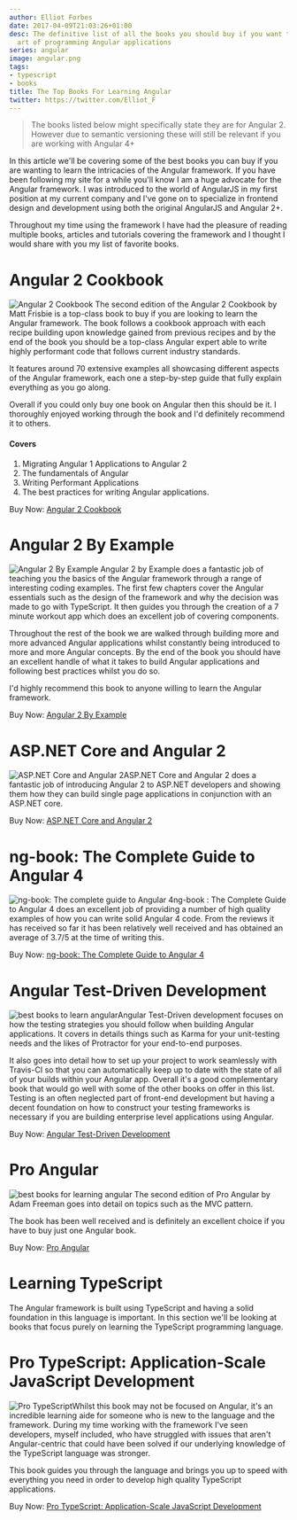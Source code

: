 ```yaml
---
author: Elliot Forbes
date: 2017-04-09T21:03:26+01:00
desc: The definitive list of all the books you should buy if you want to master the
  art of programming Angular applications
series: angular
image: angular.png
tags:
- typescript
- books
title: The Top Books For Learning Angular
twitter: https://twitter.com/Elliot_F
---
```


> The books listed below might specifically state they are for Angular 2. However due to semantic versioning these will still be relevant if you are working with Angular 4+

In this article we'll be covering some of the best books you can buy if you are wanting to learn the intricacies of the Angular framework. If you have been following my site for a while you'll know I am a huge advocate for the Angular framework. I was introduced to the world of AngularJS in my first position at my current company and I've gone on to specialize in frontend design and development using both the original AngularJS and Angular 2+. 

Throughout my time using the framework I have had the pleasure of reading multiple books, articles and tutorials covering the framework and I thought I would share with you my list of favorite books.

# Angular 2 Cookbook

<p><img alt="Angular 2 Cookbook" src="https://s3-eu-west-1.amazonaws.com/images.tutorialedge.net/books/angular-2-cookbook.jpeg" class="book-img" /> The second edition of the Angular 2 Cookbook by Matt Frisbie is a top-class book to buy if you are looking to learn the Angular framework. The book follows a cookbook approach with each recipe building upon knowledge gained from previous recipes and by the end of the book you should be a top-class Angular expert able to write highly performant code that follows current industry standards. </p>

It features around 70 extensive examples all showcasing different aspects of the Angular framework, each one a step-by-step guide that fully explain everything as you go along.

Overall if you could only buy one book on Angular then this should be it. I thoroughly enjoyed working through the book and I'd definitely recommend it to others.

<h4>Covers</h4>

1. Migrating Angular 1 Applications to Angular 2
2. The fundamentals of Angular
3. Writing Performant Applications
4. The best practices for writing Angular applications.  


<div class="amazon-link">Buy Now: <a href="http://amzn.to/2rbwn1g">Angular 2 Cookbook</a></div>

# Angular 2 By Example

<p><img alt="Angular 2 By Example" src="https://s3-eu-west-1.amazonaws.com/images.tutorialedge.net/books/angular-2-by-example.jpeg" class="book-img" /> Angular 2 by Example does a fantastic job of teaching you the basics of the Angular framework through a range of interesting coding examples. The first few chapters cover the Angular essentials such as the design of the framework and why the decision was made to go with TypeScript. It then guides you through the creation of a 7 minute workout app which does an excellent job of covering components. </p>

Throughout the rest of the book we are walked through building more and more advanced Angular applications whilst constantly being introduced to more and more Angular concepts. By the end of the book you should have an excellent handle of what it takes to build Angular applications and following best practices whilst you do so.

I'd highly recommend this book to anyone willing to learn the Angular framework. 

<div class="amazon-link">Buy Now: <a href="http://amzn.to/2sg9SLR">Angular 2 By Example</a></div>

# ASP.NET Core and Angular 2

<p><img src="https://s3-eu-west-1.amazonaws.com/images.tutorialedge.net/books/asp-net-with-angular.jpg" alt="ASP.NET Core and Angular 2" class="book-img"/>ASP.NET Core and Angular 2 does a fantastic job of introducing Angular 2 to ASP.NET developers and showing them how they can build single page applications in conjunction with an ASP.NET core. </p>

<div class="amazon-link">Buy Now: <a href="http://amzn.to/2rnYiKo">ASP.NET Core and Angular 2</a></div>


# ng-book: The Complete Guide to Angular 4

<p><img src="https://s3-eu-west-1.amazonaws.com/images.tutorialedge.net/books/ng-book.jpg" alt="ng-book: The complete guide to Angular 4" class="book-img" />ng-book : The Complete Guide to Angular 4 does an excellent job of providing a number of high quality examples of how you can write solid Angular 4 code. From the reviews it has received so far it has been relatively well received and has obtained an average of 3.7/5 at the time of writing this. </p>

<div class="amazon-link">Buy Now: <a href="http://amzn.to/2wBcRyF">ng-book: The Complete Guide to Angular 4</a></div>

# Angular Test-Driven Development

<p><img src="https://s3-eu-west-1.amazonaws.com/images.tutorialedge.net/books/angular-test-driven.jpg" alt="best books to learn angular" class="book-img" />Angular Test-Driven development focuses on how the testing strategies you should follow when building Angular applications. It covers in details things such as Karma for your unit-testing needs and the likes of Protractor for your end-to-end purposes. </p>

It also goes into detail how to set up your project to work seamlessly with Travis-CI so that you can automatically keep up to date with the state of all of your builds within your Angular app. Overall it's a good complementary book that would go well with some of the other books on offer in this list. Testing is an often neglected part of front-end development but having a decent foundation on how to construct your testing frameworks is necessary if you are building enterprise level applications using Angular.

<div class="amazon-link">Buy Now: <a href="http://amzn.to/2gzweAt">Angular Test-Driven Development</a></div>

# Pro Angular

<p><img src="https://s3-eu-west-1.amazonaws.com/images.tutorialedge.net/books/pro-angular.jpg" alt="best books for learning angular" class="book-img" /> The second edition of Pro Angular by Adam Freeman goes into detail on topics such as the MVC pattern. </p>

The book has been well received and is definitely an excellent choice if you have to buy just one Angular book.

<div class="amazon-link">Buy Now: <a href="http://amzn.to/2wzfUsT">Pro Angular</a></div>

# Learning TypeScript

The Angular framework is built using TypeScript and having a solid foundation in this language is important. In this section we'll be looking at books that focus purely on learning the TypeScript programming language.

# Pro TypeScript: Application-Scale JavaScript Development

<p><img src="https://s3-eu-west-1.amazonaws.com/images.tutorialedge.net/books/pro-typescript.jpg" alt="Pro TypeScript" class="book-img"/>Whilst this book may not be focused on Angular, it's an incredible learning aide for someone who is new to the language and the framework. During my time working with the framework I've seen developers, myself included, who have struggled with issues that aren't Angular-centric that could have been solved if our underlying knowledge of the TypeScript language was stronger.</p>

This book guides you through the language and brings you up to speed with everything you need in order to develop high quality TypeScript applications. 

<div class="amazon-link">Buy Now: <a href="http://amzn.to/2sVbZ5M">Pro TypeScript: Application-Scale JavaScript Development</a></div>